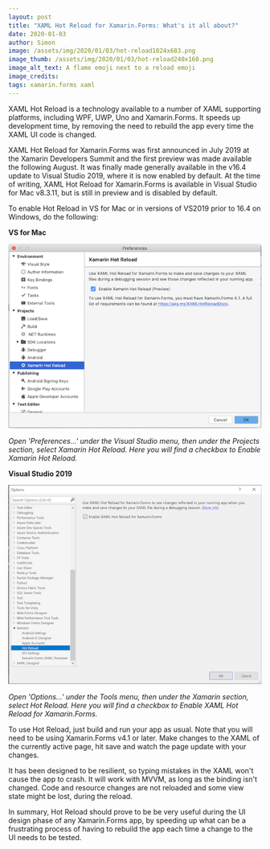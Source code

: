 ```yaml
---
layout: post
title: "XAML Hot Reload for Xamarin.Forms: What's it all about?"
date: 2020-01-03
author: Simon
image: /assets/img/2020/01/03/hot-reload1024x683.png
image_thumb: /assets/img/2020/01/03/hot-reload240x160.png
image_alt_text: A flame emoji next to a reload emoji
image_credits:  
tags: xamarin.forms xaml
---
```


XAML Hot Reload is a technology available to a number of XAML supporting platforms, including WPF, UWP, Uno and Xamarin.Forms. It speeds up development time, by removing the need to rebuild the app every time the XAML UI code is changed.

XAML Hot Reload for Xamarin.Forms was first announced in July 2019 at the Xamarin Developers Summit and the first preview was made available the following August. It was finally made generally available in the v16.4 update to Visual Studio 2019, where it is now enabled by default. At the time of writing, XAML Hot Reload for Xamarin.Forms is available in Visual Studio for Mac v8.3.11, but is still in preview and is disabled by default.

To enable Hot Reload in VS for Mac or in versions of VS2019 prior to 16.4 on Windows, do the following:

**VS for Mac**

![The Preferences dialog in Visual Studio for Mac, showing the Xamarin Hot Reload page](/assets/img/2020/01/03/hot-reload-settings-mac.png)

*Open 'Preferences...' under the Visual Studio menu, then under the Projects section, select Xamarin Hot Reload. Here you will find a checkbox to Enable Xamarin Hot Reload.*

**Visual Studio 2019**

![The Options dialog in Visual Studio 2019 for Windows, showing the Hot Reload page](/assets/img/2020/01/03/hot-reload-settings-win.png)

*Open 'Options...' under the Tools menu, then under the Xamarin section, select Hot Reload. Here you will find a checkbox to Enable XAML Hot Reload for Xamarin.Forms.*

To use Hot Reload, just build and run your app as usual. Note that you will need to be using Xamarin.Forms v4.1 or later. Make changes to the XAML of the currently active page, hit save and watch the page update with your changes.

It has been designed to be resilient, so typing mistakes in the XAML won't cause the app to crash. It will work with MVVM, as long as the binding isn't changed. Code and resource changes are not reloaded and some view state might be lost, during the reload.

In summary, Hot Reload should prove to be be very useful during the UI design phase of any Xamarin.Forms app, by speeding up what can be a frustrating process of having to rebuild the app each time a change to the UI needs to be tested.